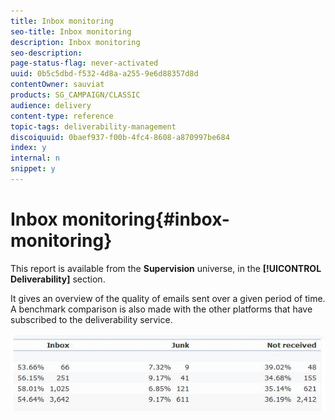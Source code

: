 ```yaml
---
title: Inbox monitoring
seo-title: Inbox monitoring
description: Inbox monitoring
seo-description: 
page-status-flag: never-activated
uuid: 0b5c5dbd-f532-4d8a-a255-9e6d88357d8d
contentOwner: sauviat
products: SG_CAMPAIGN/CLASSIC
audience: delivery
content-type: reference
topic-tags: deliverability-management
discoiquuid: 0baef937-f00b-4fc4-8608-a870997be684
index: y
internal: n
snippet: y
---
```


# Inbox monitoring{#inbox-monitoring}

This report is available from the **Supervision** universe, in the **[!UICONTROL Deliverability]** section.

It gives an overview of the quality of emails sent over a given period of time. A benchmark comparison is also made with the other platforms that have subscribed to the deliverability service.

![](assets/s_tn_del_inbox_monitoring.png)
